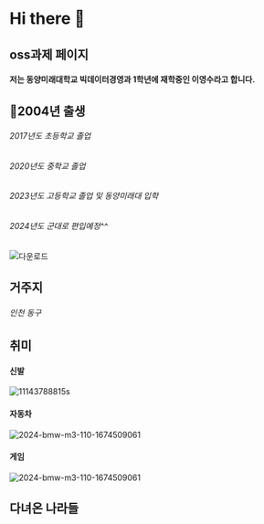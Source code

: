 # Hi there 👋

## oss과제 페이지

#### 저는 동양미래대학교 빅데이터경영과 1학년에 재학중인 이영수라고 합니다.

## :pushpin:2004년 출생
###### 2017년도 초등학교 졸업
###### 2020년도 중학교 졸업
###### 2023년도 고등학교 졸업 및 동양미래대 입학
###### 2024년도 군대로 편입예정^^
![다운로드](https://github.com/asmdl123/asmdl123/assets/144200971/322973bd-a74d-40ab-93ea-75e40d9f1fd8)

## 거주지
###### 인천 동구

## 취미
#### 신발
![11143788815s](https://github.com/asmdl123/asmdl123/assets/144200971/56567c6b-af49-4eb8-8cb9-d8e95a6828cc)
#### 자동차
![2024-bmw-m3-110-1674509061](https://github.com/asmdl123/asmdl123/assets/144200971/121138fe-6522-4294-a0c7-f60fb2c0fb0c)
#### 게임
![2024-bmw-m3-110-1674509061](https://github.com/asmdl123/asmdl123/assets/144200971/90dd4827-a19a-4bb5-a817-aaed0a206941)

## 다녀온 나라들
######




